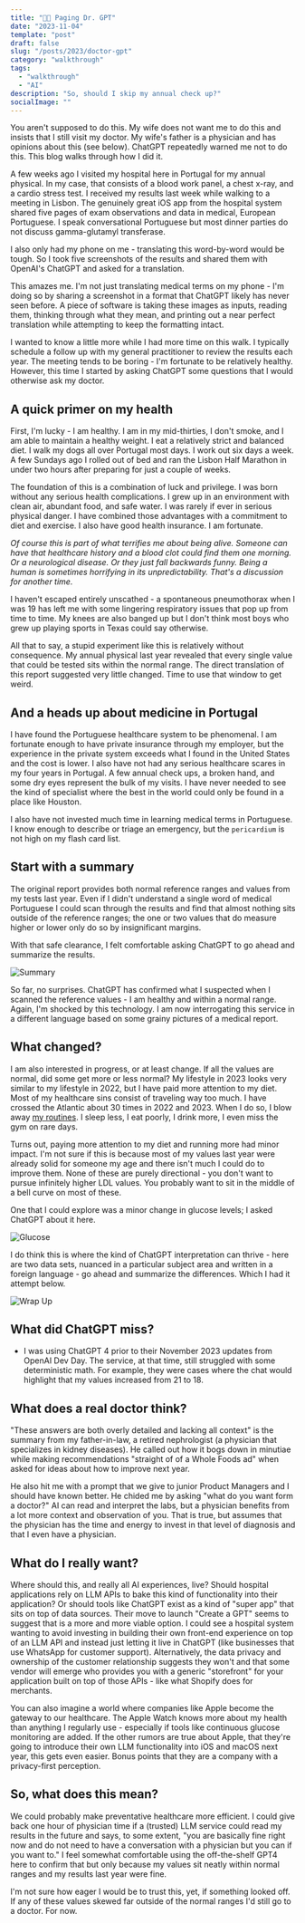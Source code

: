 ```yaml
---
title: "🤖🏥 Paging Dr. GPT"
date: "2023-11-04"
template: "post"
draft: false
slug: "/posts/2023/doctor-gpt"
category: "walkthrough"
tags:
  - "walkthrough"
  - "AI"
description: "So, should I skip my annual check up?"
socialImage: ""
---
```


You aren't supposed to do this. My wife does not want me to do this and insists that I still visit my doctor. My wife's father is a physician and has opinions about this (see below). ChatGPT repeatedly warned me not to do this. This blog walks through how I did it.

A few weeks ago I visited my hospital here in Portugal for my annual physical. In my case, that consists of a blood work panel, a chest x-ray, and a cardio stress test. I received my results last week while walking to a meeting in Lisbon. The genuinely great iOS app from the hospital system shared five pages of exam observations and data in medical, European Portuguese. I speak conversational Portuguese but most dinner parties do not discuss gamma-glutamyl transferase.

I also only had my phone on me - translating this word-by-word would be tough. So I took five screenshots of the results and shared them with OpenAI's ChatGPT and asked for a translation.

This amazes me. I'm not just translating medical terms on my phone - I'm doing so by sharing a screenshot in a format that ChatGPT likely has never seen before. A piece of software is taking these images as inputs, reading them, thinking through what they mean, and printing out a near perfect translation while attempting to keep the formatting intact.

I wanted to know a little more while I had more time on this walk. I typically schedule a follow up with my general practitioner to review the results each year. The meeting tends to be boring - I'm fortunate to be relatively healthy. However, this time I started by asking ChatGPT some questions that I would otherwise ask my doctor.

## A quick primer on my health

First, I'm lucky - I am healthy. I am in my mid-thirties, I don't smoke, and I am able to maintain a healthy weight. I eat a relatively strict and balanced diet. I walk my dogs all over Portugal most days. I work out six days a week. A few Sundays ago I rolled out of bed and ran the Lisbon Half Marathon in under two hours after preparing for just a couple of weeks.

The foundation of this is a combination of luck and privilege. I was born without any serious health complications. I grew up in an environment with clean air, abundant food, and safe water. I was rarely if ever in serious physical danger. I have combined those advantages with a commitment to diet and exercise. I also have good health insurance. I am fortunate.

_Of course this is part of what terrifies me about being alive. Someone can have that healthcare history and a blood clot could find them one morning. Or a neurological disease. Or they just fall backwards funny. Being a human is sometimes horrifying in its unpredictability. That's a discussion for another time._

I haven't escaped entirely unscathed - a spontaneous pneumothorax when I was 19 has left me with some lingering respiratory issues that pop up from time to time. My knees are also banged up but I don't think most boys who grew up playing sports in Texas could say otherwise.

All that to say, a stupid experiment like this is relatively without consequence. My annual physical last year revealed that every single value that could be tested sits within the normal range. The direct translation of this report suggested very little changed. Time to use that window to get weird.

## And a heads up about medicine in Portugal

I have found the Portuguese healthcare system to be phenomenal. I am fortunate enough to have private insurance through my employer, but the experience in the private system exceeds what I found in the United States and the cost is lower. I also have not had any serious healthcare scares in my four years in Portugal. A few annual check ups, a broken hand, and some dry eyes represent the bulk of my visits. I have never needed to see the kind of specialist where the best in the world could only be found in a place like Houston.

I also have not invested much time in learning medical terms in Portuguese. I know enough to describe or triage an emergency, but the `pericardium` is not high on my flash card list.

## Start with a summary

The original report provides both normal reference ranges and values from my tests last year. Even if I didn't understand a single word of medical Portuguese I could scan through the results and find that almost nothing sits outside of the reference ranges; the one or two values that do measure higher or lower only do so by insignificant margins.

With that safe clearance, I felt comfortable asking ChatGPT to go ahead and summarize the results.

![Summary](./media/summary.png)

So far, no surprises. ChatGPT has confirmed what I suspected when I scanned the reference values - I am healthy and within a normal range. Again, I'm shocked by this technology. I am now interrogating this service in a different language based on some grainy pictures of a medical report.

## What changed?

I am also interested in progress, or at least change. If all the values are normal, did some get more or less normal? My lifestyle in 2023 looks very similar to my lifestyle in 2022, but I have paid more attention to my diet. Most of my healthcare sins consist of traveling way too much. I have crossed the Atlantic about 30 times in 2022 and 2023. When I do so, I blow away [my routines](https://blog.samrhea.com/posts/2023/habits-q2). I sleep less, I eat poorly, I drink more, I even miss the gym on rare days.

Turns out, paying more attention to my diet and running more had minor impact. I'm not sure if this is because most of my values last year were already solid for someone my age and there isn't much I could do to improve them. None of these are purely directional - you don't want to pursue infinitely higher LDL values. You probably want to sit in the middle of a bell curve on most of these.

One that I could explore was a minor change in glucose levels; I asked ChatGPT about it here.

![Glucose](./media/glucose.png)

I do think this is where the kind of ChatGPT interpretation can thrive - here are two data sets, nuanced in a particular subject area and written in a foreign language - go ahead and summarize the differences. Which I had it attempt below.

![Wrap Up](./media/wrap-up.png)

## What did ChatGPT miss?

* I was using ChatGPT 4 prior to their November 2023 updates from OpenAI Dev Day. The service, at that time, still struggled with some deterministic math. For example, they were cases where the chat would highlight that my values increased from 21 to 18.

## What does a real doctor think?

"These answers are both overly detailed and lacking all context" is the summary from my father-in-law, a retired nephrologist (a physician that specializes in kidney diseases). He called out how it bogs down in minutiae while making recommendations "straight of of a Whole Foods ad" when asked for ideas about how to improve next year.

He also hit me with a prompt that we give to junior Product Managers and I should have known better. He chided me by asking "what do you want form a doctor?" AI can read and interpret the labs, but a physician benefits from a lot more context and observation of you. That is true, but assumes that the physician has the time and energy to invest in that level of diagnosis and that I even have a physician.

## What do I really want?

Where should this, and really all AI experiences, live? Should hospital applications rely on LLM APIs to bake this kind of functionality into their application? Or should tools like ChatGPT exist as a kind of "super app" that sits on top of data sources. Their move to launch "Create a GPT" seems to suggest that is a more and more viable option. I could see a hospital system wanting to avoid investing in building their own front-end experience on top of an LLM API and instead just letting it live in ChatGPT (like businesses that use WhatsApp for customer support). Alternatively, the data privacy and ownership of the customer relationship suggests they won't and that some vendor will emerge who provides you with a generic "storefront" for your application built on top of those APIs - like what Shopify does for merchants.

You can also imagine a world where companies like Apple become the gateway to our healthcare. The Apple Watch knows more about my health than anything I regularly use - especially if tools like continuous glucose monitoring are added. If the other rumors are true about Apple, that they're going to introduce their own LLM functionality into iOS and macOS next year, this gets even easier. Bonus points that they are a company with a privacy-first perception.

## So, what does this mean?

We could probably make preventative healthcare more efficient. I could give back one hour of physician time if a (trusted) LLM service could read my results in the future and says, to some extent, "you are basically fine right now and do not need to have a conversation with a physician but you can if you want to." I feel somewhat comfortable using the off-the-shelf GPT4 here to confirm that but only because my values sit neatly within normal ranges and my results last year were fine.

I'm not sure how eager I would be to trust this, yet, if something looked off. If any of these values skewed far outside of the normal ranges I'd still go to a doctor. For now.